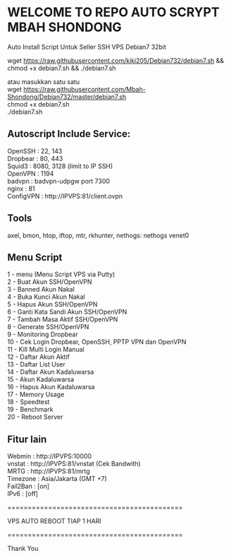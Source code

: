 WELCOME TO REPO AUTO SCRYPT MBAH SHONDONG
=========================================
Auto Install Script Untuk Seller SSH VPS Debian7 32bit


wget https://raw.githubusercontent.com/kiki205/Debian732/debian7.sh && chmod +x debian7.sh && ./debian7.sh

atau masukkan satu satu           
wget https://raw.githubusercontent.com/Mbah-Shondong/Debian732/master/debian7.sh        
chmod +x debian7.sh                     
./debian7.sh                

Autoscript Include Service:
---------------------------
OpenSSH   : 22, 143                   
Dropbear  : 80, 443                     
Squid3    : 8080, 3128 (limit to IP SSH)          
OpenVPN   : 1194                
badvpn    : badvpn-udpgw port 7300              
nginx     : 81                
ConfigVPN : http://IPVPS:81/client.ovpn             

Tools
-----
axel, bmon, htop, iftop, mtr, rkhunter, nethogs: nethogs venet0

Menu Script
-----------
1 - menu (Menu Script VPS via Putty)                
2 - Buat Akun SSH/OpenVPN                       
3 - Banned Akun Nakal                                 
4 - Buka Kunci Akun Nakal                             
5 - Hapus Akun SSH/OpenVPN                                  
6 - Ganti Kata Sandi Akun SSH/OpenVPN                       
7 - Tambah Masa Aktif SSH/OpenVPN                     
8 - Generate SSH/OpenVPN                            
9 - Monitoring Dropbear                                     
10 - Cek Login Dropbear, OpenSSH, PPTP VPN dan OpenVPN              
11 - Kill Multi Login Manual                                  
12 - Daftar Akun Aktif                              
13 - Daftar List User                             
14 - Daftar Akun Kadaluwarsa                                  
15 - Akun Kadaluwarsa                                 
16 - Hapus Akun Kadaluwarsa                                   
17 - Memory Usage                                             
18 - Speedtest                                        
19 - Benchmark                                      
20 - Reboot Server                                        

Fitur lain
----------
Webmin    : http://IPVPS:10000  
vnstat    : http://IPVPS:81/vnstat (Cek Bandwith)  
MRTG      : http://IPVPS:81/mrtg  
Timezone  : Asia/Jakarta (GMT +7)  
Fail2Ban  : [on]  
IPv6      : [off]  

===========================================

VPS AUTO REBOOT TIAP 1 HARI

===========================================

Thank  You
